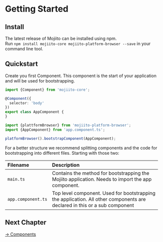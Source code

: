 # Getting Started

## Install
The latest release of Mojiito can be installed using npm.   
Run `npm install mojiito-core mojiito-platform-browser --save` in your command line tool.

## Quickstart

Create you first Component. This component is the start of your application and will be used for bootstrapping.

```typescript
import {Component} from 'mojiito-core';

@Component({
  selector: 'body'
})
export class AppComponent {
}
```

```typescript
import {plattformBrowser} from 'mojiito-platform-browser';
import {AppComponent} from 'app.component.ts';

platformBrowser().bootstrapComponent(AppComponent);
```

For a better structure we recommend splitting components and the code for bootstrapping into different files. Starting with those two:

| Filename  | Description |
| :--- | :--- |
| `main.ts`  | Contains the method for bootstrapping the Mojiito application. Needs to import the app component.  |
| `app.component.ts`  | Top level component. Used for bootstrapping the application. All other components are declared in this or a sub component  |

## Next Chapter
[→ Components](components.md)
